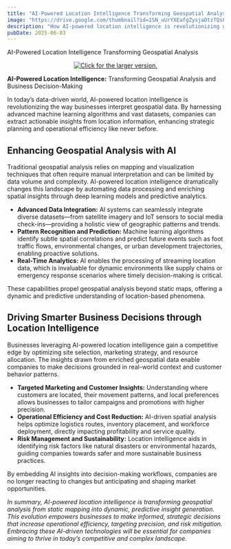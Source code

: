 ```yaml
---
title: "AI-Powered Location Intelligence Transforming Geospatial Analysis"
image: "https://drive.google.com/thumbnail?id=1SN_uUrYXEafgZysjaDtzTQsFitI7jigB&&sz=w1000"
description: "How AI-powered location intelligence is revolutionizing geospatial analysis and business decision-making"
pubDate: 2025-06-03
---
```


AI-Powered Location Intelligence Transforming Geospatial Analysis

<div style="text-align: center;">
  <a href="https://drive.google.com/thumbnail?id=1SN_uUrYXEafgZysjaDtzTQsFitI7jigB&&sz=w1000">
    <img src="https://drive.google.com/thumbnail?id=1SN_uUrYXEafgZysjaDtzTQsFitI7jigB&&sz=w1000"
         style="width: auto; max-width: 100%; height: auto;" 
         title="Click for the larger version." />
  </a>
</div>

<p><strong>AI-Powered Location Intelligence:</strong> Transforming Geospatial Analysis and Business Decision-Making</p>

<p>In today’s data-driven world, AI-powered location intelligence is revolutionizing the way businesses interpret geospatial data. By harnessing advanced machine learning algorithms and vast datasets, companies can extract actionable insights from location information, enhancing strategic planning and operational efficiency like never before.</p>

<h2>Enhancing Geospatial Analysis with AI</h2>

<p>Traditional geospatial analysis relies on mapping and visualization techniques that often require manual interpretation and can be limited by data volume and complexity. AI-powered location intelligence dramatically changes this landscape by automating data processing and enriching spatial insights through deep learning models and predictive analytics.</p>

<ul>
  <li><strong>Advanced Data Integration:</strong> AI systems can seamlessly integrate diverse datasets—from satellite imagery and IoT sensors to social media check-ins—providing a holistic view of geographic patterns and trends.</li>
  <li><strong>Pattern Recognition and Prediction:</strong> Machine learning algorithms identify subtle spatial correlations and predict future events such as foot traffic flows, environmental changes, or urban development trajectories, enabling proactive solutions.</li>
  <li><strong>Real-Time Analytics:</strong> AI enables the processing of streaming location data, which is invaluable for dynamic environments like supply chains or emergency response scenarios where timely decision-making is critical.</li>
</ul>

<p>These capabilities propel geospatial analysis beyond static maps, offering a dynamic and predictive understanding of location-based phenomena.</p>

<h2>Driving Smarter Business Decisions through Location Intelligence</h2>

<p>Businesses leveraging AI-powered location intelligence gain a competitive edge by optimizing site selection, marketing strategy, and resource allocation. The insights drawn from enriched geospatial data enable companies to make decisions grounded in real-world context and customer behavior patterns.</p>

<ul>
  <li><strong>Targeted Marketing and Customer Insights:</strong> Understanding where customers are located, their movement patterns, and local preferences allows businesses to tailor campaigns and promotions with higher precision.</li>
  <li><strong>Operational Efficiency and Cost Reduction:</strong> AI-driven spatial analysis helps optimize logistics routes, inventory placement, and workforce deployment, directly impacting profitability and service quality.</li>
  <li><strong>Risk Management and Sustainability:</strong> Location intelligence aids in identifying risk factors like natural disasters or environmental hazards, guiding companies towards safer and more sustainable business practices.</li>
</ul>

<p>By embedding AI insights into decision-making workflows, companies are no longer reacting to changes but anticipating and shaping market opportunities.</p>

<p><em>In summary, AI-powered location intelligence is transforming geospatial analysis from static mapping into dynamic, predictive insight generation. This evolution empowers businesses to make informed, strategic decisions that increase operational efficiency, targeting precision, and risk mitigation. Embracing these AI-driven technologies will be essential for companies aiming to thrive in today’s competitive and complex landscape.</em></p>
